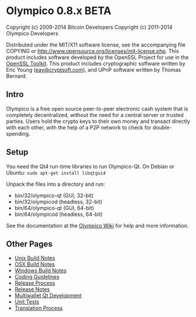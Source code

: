 Olympico 0.8.x BETA
====================

Copyright (c) 2009-2014 Bitcoin Developers
Copyright (c) 2011-2014 Olympico Developers

Distributed under the MIT/X11 software license, see the accompanying
file COPYING or http://www.opensource.org/licenses/mit-license.php.
This product includes software developed by the OpenSSL Project for use in the [OpenSSL Toolkit](http://www.openssl.org/). This product includes
cryptographic software written by Eric Young ([eay@cryptsoft.com](mailto:eay@cryptsoft.com)), and UPnP software written by Thomas Bernard.


Intro
---------------------
Olympico is a free open source peer-to-peer electronic cash system that is
completely decentralized, without the need for a central server or trusted
parties.  Users hold the crypto keys to their own money and transact directly
with each other, with the help of a P2P network to check for double-spending.


Setup
---------------------
You need the Qt4 run-time libraries to run Olympico-Qt. On Debian or Ubuntu:
	`sudo apt-get install libqtgui4`

Unpack the files into a directory and run:

- bin/32/olympico-qt (GUI, 32-bit)
- bin/32/olympicod (headless, 32-bit)
- bin/64/olympico-qt (GUI, 64-bit)
- bin/64/olympicod (headless, 64-bit)

See the documentation at the [Olympico Wiki](http://olympico.info)
for help and more information.


Other Pages
---------------------
- [Unix Build Notes](build-unix.md)
- [OSX Build Notes](build-osx.md)
- [Windows Build Notes](build-msw.md)
- [Coding Guidelines](coding.md)
- [Release Process](release-process.md)
- [Release Notes](release-notes.md)
- [Multiwallet Qt Development](multiwallet-qt.md)
- [Unit Tests](unit-tests.md)
- [Translation Process](translation_process.md)
